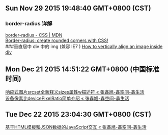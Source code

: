 Sun Nov 29 2015 19:48:40 GMT+0800 (CST)
-----
### border-radius 详解
[border-radius - CSS | MDN](https://developer.mozilla.org/en-US/docs/Web/CSS/border-radius)  
[Border-radius: create rounded corners with CSS!](http://www.css3.info/preview/rounded-border/)  
###垂直居中 div 中的 img (兼容 IE7 )
[How to vertically align an image inside div](http://stackoverflow.com/questions/7273338/how-to-vertically-align-an-image-inside-div/7310398#7310398)

Mon Dec 21 2015 14:51:22 GMT+0800 (中国标准时间)
-----
[响应式图片srcset全新释义sizes属性w描述符 «  张鑫旭-鑫空间-鑫生活](http://www.zhangxinxu.com/wordpress/2014/10/responsive-images-srcset-size-w-descriptor/)  
[设备像素比devicePixelRatio简单介绍 «  张鑫旭-鑫空间-鑫生活](http://www.zhangxinxu.com/wordpress/2012/08/window-devicepixelratio/)  

Tue Dec 22 2015 23:04:30 GMT+0800 (CST)
-----
[基于HTML模板和JSON数据的JavaScript交互 «  张鑫旭-鑫空间-鑫生活](http://www.zhangxinxu.com/wordpress/2012/09/javascript-html-json-template/)
